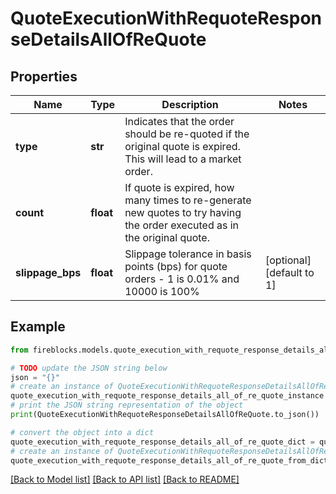 # QuoteExecutionWithRequoteResponseDetailsAllOfReQuote


## Properties

Name | Type | Description | Notes
------------ | ------------- | ------------- | -------------
**type** | **str** | Indicates that the order should be re-quoted if the original quote is expired. This will lead to a market order. | 
**count** | **float** | If quote is expired, how many times to re-generate new quotes to try having the order executed as in the original quote. | 
**slippage_bps** | **float** | Slippage tolerance in basis points (bps) for quote orders - 1 is 0.01% and 10000 is 100% | [optional] [default to 1]

## Example

```python
from fireblocks.models.quote_execution_with_requote_response_details_all_of_re_quote import QuoteExecutionWithRequoteResponseDetailsAllOfReQuote

# TODO update the JSON string below
json = "{}"
# create an instance of QuoteExecutionWithRequoteResponseDetailsAllOfReQuote from a JSON string
quote_execution_with_requote_response_details_all_of_re_quote_instance = QuoteExecutionWithRequoteResponseDetailsAllOfReQuote.from_json(json)
# print the JSON string representation of the object
print(QuoteExecutionWithRequoteResponseDetailsAllOfReQuote.to_json())

# convert the object into a dict
quote_execution_with_requote_response_details_all_of_re_quote_dict = quote_execution_with_requote_response_details_all_of_re_quote_instance.to_dict()
# create an instance of QuoteExecutionWithRequoteResponseDetailsAllOfReQuote from a dict
quote_execution_with_requote_response_details_all_of_re_quote_from_dict = QuoteExecutionWithRequoteResponseDetailsAllOfReQuote.from_dict(quote_execution_with_requote_response_details_all_of_re_quote_dict)
```
[[Back to Model list]](../README.md#documentation-for-models) [[Back to API list]](../README.md#documentation-for-api-endpoints) [[Back to README]](../README.md)


